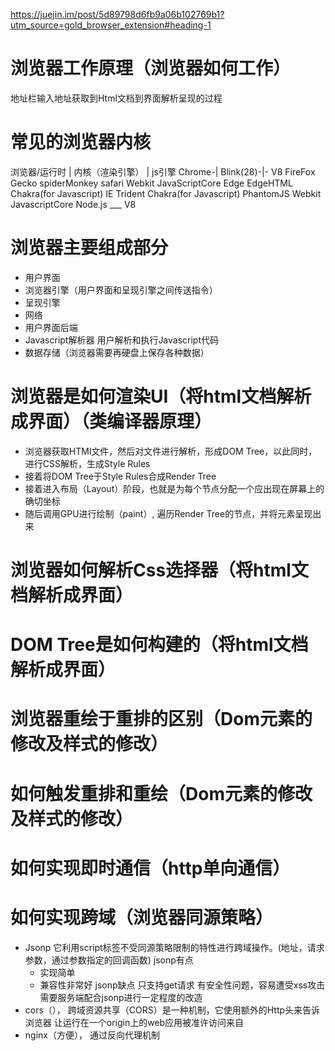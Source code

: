https://juejin.im/post/5d89798d6fb9a06b102769b1?utm_source=gold_browser_extension#heading-1
# 浏览器工作原理（浏览器如何工作）
地址栏输入地址获取到Html文档到界面解析呈现的过程
# 常见的浏览器内核
浏览器/运行时 |  内核（渲染引擎） | js引擎
Chrome-| Blink(28)-|- V8
FireFox Gecko spiderMonkey
safari Webkit JavaScriptCore
Edge EdgeHTML Chakra(for Javascript)
IE Trident Chakra(for Javascript)
PhantomJS Webkit JavascriptCore
Node.js ___  V8

# 浏览器主要组成部分
- 用户界面
- 浏览器引擎（用户界面和呈现引擎之间传送指令）
- 呈现引擎
- 网络
- 用户界面后端
- Javascript解析器 用户解析和执行Javascript代码
- 数据存储（浏览器需要再硬盘上保存各种数据）

# 浏览器是如何渲染UI（将html文档解析成界面）（类编译器原理）
- 浏览器获取HTMl文件，然后对文件进行解析，形成DOM Tree，以此同时，进行CSS解析，生成Style Rules
- 接着将DOM Tree于Style Rules合成Render Tree
- 接着进入布局（Layout）阶段，也就是为每个节点分配一个应出现在屏幕上的确切坐标
- 随后调用GPU进行绘制（paint）, 遍历Render Tree的节点，并将元素呈现出来

# 浏览器如何解析Css选择器（将html文档解析成界面）
# DOM Tree是如何构建的（将html文档解析成界面）
# 浏览器重绘于重排的区别（Dom元素的修改及样式的修改）

# 如何触发重排和重绘（Dom元素的修改及样式的修改）

# 如何实现即时通信（http单向通信）
# 如何实现跨域（浏览器同源策略）
- Jsonp 它利用script标签不受同源策略限制的特性进行跨域操作。(地址，请求参数，通过参数指定的回调函数)
  jsonp有点
  - 实现简单
  - 兼容性非常好
  jsonp缺点
  只支持get请求
  有安全性问题，容易遭受xss攻击
  需要服务端配合jsonp进行一定程度的改造
- cors（）， 跨域资源共享（CORS）是一种机制，它使用额外的Http头来告诉浏览器 让运行在一个origin上的web应用被准许访问来自
- nginx（方便）， 通过反向代理机制